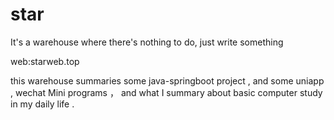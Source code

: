 # star
It's a warehouse where there's nothing to do, just write something

web:starweb.top

this warehouse summaries some java-springboot project ,  and some uniapp , wechat Mini programs ， and what I summary about basic computer study in my daily life .
